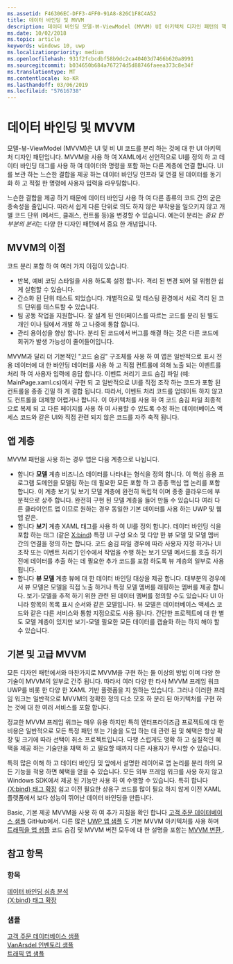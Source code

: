 ```yaml
---
ms.assetid: F46306EC-DFF3-4FF0-91A8-826C1F8C4A52
title: 데이터 바인딩 및 MVVM
description: 데이터 바인딩 모델-뷰-ViewModel (MVVM) UI 아키텍처 디자인 패턴의 핵심 이며 UI 및 UI가 아닌 코드 간의 느슨한 결합을 사용 하도록 설정 합니다.
ms.date: 10/02/2018
ms.topic: article
keywords: windows 10, uwp
ms.localizationpriority: medium
ms.openlocfilehash: 931f2fcbcdbf58b9dc2ca40403d7466b620a8991
ms.sourcegitcommit: b034650b684a767274d5d88746faeea373c8e34f
ms.translationtype: MT
ms.contentlocale: ko-KR
ms.lasthandoff: 03/06/2019
ms.locfileid: "57616738"
---
```

# <a name="data-binding-and-mvvm"></a>데이터 바인딩 및 MVVM

모델-뷰-ViewModel (MVVM)은 UI 및 비 UI 코드를 분리 하는 것에 대 한 UI 아키텍처 디자인 패턴입니다. MVVM을 사용 하 여 XAML에서 선언적으로 UI를 정의 하 고 데이터 바인딩 태그를 사용 하 여 데이터와 명령을 포함 하는 다른 계층에 연결 합니다. UI를 보관 하는 느슨한 결합을 제공 하는 데이터 바인딩 인프라 및 연결 된 데이터를 동기화 하 고 적절 한 명령에 사용자 입력을 라우팅합니다. 

느슨한 결합을 제공 하기 때문에 데이터 바인딩 사용 하 여 다른 종류의 코드 간의 굳은 종속성을 줄입니다. 따라서 쉽게 다른 단위로 의도 하지 않은 부작용을 일으키지 않고 개별 코드 단위 (메서드, 클래스, 컨트롤 등)을 변경할 수 있습니다. 예는이 분리는 *중요 한 부분의 분리*는 다양 한 디자인 패턴에서 중요 한 개념입니다. 

## <a name="benefits-of-mvvm"></a>MVVM의 이점

코드 분리 포함 하 여 여러 가지 이점이 있습니다.

* 반복, 예비 코딩 스타일을 사용 하도록 설정 합니다. 격리 된 변경 되어 덜 위험한 쉽게 실험할 수 있습니다.
* 간소화 된 단위 테스트 되었습니다. 개별적으로 및 테스팅 환경에서 서로 격리 된 코드 단위를 테스트할 수 있습니다.
* 팀 공동 작업을 지원합니다. 잘 설계 된 인터페이스를 따르는 코드를 분리 된 별도 개인 이나 팀에서 개발 하 고 나중에 통합 합니다.
* 관리 용이성을 향상 합니다. 분리 된 코드에서 버그를 해결 하는 것은 다른 코드에 회귀가 발생 가능성이 줄어들어입니다.

MVVM과 달리 더 기본적인 "코드 숨김" 구조체를 사용 하 여 앱은 일반적으로 표시 전용 데이터에 대 한 바인딩 데이터를 사용 하 고 직접 컨트롤에 의해 노출 되는 이벤트를 처리 하 여 사용자 입력에 응답 합니다. 이벤트 처리기 코드 숨김 파일 (예: MainPage.xaml.cs)에서 구현 되 고 일반적으로 UI를 직접 조작 하는 코드가 포함 된 컨트롤을 종종 긴밀 하 게 결합 됩니다. 따라서, 이벤트 처리 코드를 업데이트 하지 않고도 컨트롤을 대체할 어렵거나 합니다. 이 아키텍처를 사용 하 여 코드 숨김 파일 최종적으로 복제 되 고 다른 페이지를 사용 하 여 사용할 수 있도록 수정 하는 데이터베이스 액세스 코드와 같은 UI와 직접 관련 되지 않은 코드를 자주 축적 됩니다.

## <a name="app-layers"></a>앱 계층

MVVM 패턴을 사용 하는 경우 앱은 다음 계층으로 나뉩니다.

* 합니다 **모델** 계층 비즈니스 데이터를 나타내는 형식을 정의 합니다. 이 핵심 응용 프로그램 도메인을 모델링 하는 데 필요한 모든 포함 하 고 종종 핵심 앱 논리를 포함 합니다. 이 계층 보기 및 보기 모델 계층에 완전히 독립적 이며 종종 클라우드에 부분적으로 상주 합니다. 완전히 구현 된 모델 계층을 들어 만들 수 있습니다 여러 다른 클라이언트 앱 이므로 원하는 경우 동일한 기본 데이터를 사용 하는 UWP 및 웹 앱 같은.
* 합니다 **보기** 계층 XAML 태그를 사용 하 여 UI를 정의 합니다. 데이터 바인딩 식을 포함 하는 태그 (같은 [X:bind](https://docs.microsoft.com/windows/uwp/xaml-platform/x-bind-markup-extension)) 특정 UI 구성 요소 및 다양 한 뷰 모델 및 모델 멤버 간의 연결을 정의 하는 합니다. 코드 숨김 파일 경우에 따라 사용자 지정 하거나 UI 조작 또는 이벤트 처리기 인수에서 작업을 수행 하는 보기 모델 메서드를 호출 하기 전에 데이터를 추출 하는 데 필요한 추가 코드를 포함 하도록 뷰 계층의 일부로 사용 됩니다. 
* 합니다 **뷰 모델** 계층 뷰에 대 한 데이터 바인딩 대상을 제공 합니다. 대부분의 경우에서 뷰 모델은 모델을 직접 노출 하거나 특정 모델 멤버를 래핑하는 멤버를 제공 합니다. 보기-모델을 추적 하기 위한 관련 된 데이터 멤버를 정의할 수도 있습니다 UI 아니라 항목의 목록 표시 순서와 같은 모델입니다. 뷰 모델은 데이터베이스 액세스 코드와 같은 다른 서비스와 통합 지점으로도 사용 됩니다. 간단한 프로젝트에 대 한 별도 모델 계층이 있지만 보기-모델 필요한 모든 데이터를 캡슐화 하는 하지 해야 할 수 있습니다. 

## <a name="basic-and-advanced-mvvm"></a>기본 및 고급 MVVM

모든 디자인 패턴에서와 마찬가지로 MVVM을 구현 하는 둘 이상의 방법 이며 다양 한 기술이 MVVM의 일부로 간주 됩니다. 따라서 여러 다양 한 타사 MVVM 프레임 워크 UWP를 비롯 한 다양 한 XAML 기반 플랫폼을 지 원하는 있습니다. 그러나 이러한 프레임 워크는 일반적으로 MVVM의 정확한 정의 다소 모호 하 분리 된 아키텍처를 구현 하는 것에 대 한 여러 서비스를 포함 합니다. 

정교한 MVVM 프레임 워크는 매우 유용 하지만 특히 엔터프라이즈급 프로젝트에 대 한 비용은 일반적으로 모든 특정 패턴 또는 기술을 도입 하는 데 관련 된 및 혜택은 항상 확장 및 크기에 따라 선택이 취소 프로젝트입니다. 다행 스럽게도 명확 하 고 실질적인 혜택을 제공 하는 기술만을 채택 하 고 필요할 때까지 다른 사용자가 무시할 수 있습니다. 

특히 많은 이해 하 고 데이터 바인딩 및 앞에서 설명한 레이어로 앱 논리를 분리 하의 모든 기능을 적용 하면 혜택을 얻을 수 있습니다. 모든 외부 프레임 워크를 사용 하지 않고 Windows SDK에서 제공 된 기능만 사용 하 여 수행할 수 있습니다. 특히 합니다 [{X:bind} 태그 확장](https://docs.microsoft.com/windows/uwp/xaml-platform/x-bind-markup-extension) 쉽고 이전 필요한 상용구 코드를 많이 필요 하지 않게 이전 XAML 플랫폼에서 보다 성능이 뛰어난 데이터 바인딩을 만듭니다.

Basic, 기본 제공 MVVM을 사용 하 여 추가 지침을 확인 합니다 [고객 주문 데이터베이스 샘플](https://github.com/Microsoft/Windows-appsample-customers-orders-database) GitHub에서. 다른 많은 [UWP 앱 샘플](https://github.com/Microsoft?q=windows-appsample
) 도 기본 MVVM 아키텍처를 사용 하며 [트래픽을 앱 샘플](https://github.com/Microsoft/Windows-appsample-trafficapp) 코드 숨김 및 MVVM 버전 모두에 대 한 설명을 포함는 [MVVM 변환 ](https://github.com/Microsoft/Windows-appsample-trafficapp/blob/MVVM/MVVM.md). 

## <a name="see-also"></a>참고 항목

### <a name="topics"></a>항목

[데이터 바인딩 심층 분석](https://docs.microsoft.com/windows/uwp/data-binding/data-binding-in-depth)  
[{X:bind} 태그 확장](https://docs.microsoft.com/windows/uwp/xaml-platform/x-bind-markup-extension)  

### <a name="samples"></a>샘플

[고객 주문 데이터베이스 샘플](https://github.com/Microsoft/Windows-appsample-customers-orders-database)  
[VanArsdel 인벤토리 샘플](https://github.com/Microsoft/InventorySample)  
[트래픽 앱 샘플](https://github.com/Microsoft/Windows-appsample-trafficapp)  
